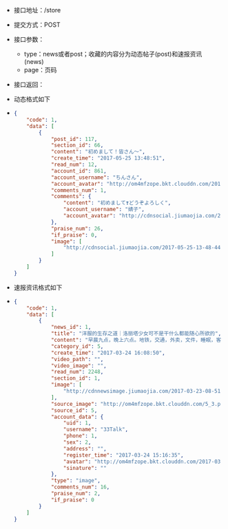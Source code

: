 * 接口地址：/store

* 提交方式：POST

* 接口参数：

  * type：news或者post；收藏的内容分为动态帖子\(post\)和速报资讯\(news\)
  * page：页码

* 接口返回：

* 动态格式如下

* ```json
  {
      "code": 1,
      "data": [
          {
              "post_id": 117,
              "section_id": 66,
              "content": "初めまして！皆さん～",
              "create_time": "2017-05-25 13:48:51",
              "read_num": 12,
              "account_id": 861,
              "account_username": "ちんさん",
              "account_avatar": "http://om4mfzope.bkt.clouddn.com/2017-05-25-13-55-23770?imageView2/2/w/100",
              "comments_num": 1,
              "comments": {
                  "content": "初めまして❣どうぞよろしく",
                  "account_username": "婧子",
                  "account_avatar": "http://cdnsocial.jiumaojia.com/2017-06-13-12-35-14929"
              },
              "praise_num": 26,
              "if_praise": 0,
              "image": [
                  "http://cdnsocial.jiumaojia.com/2017-05-25-13-48-44447"
              ]
          }
      ]
  }
  ```
* 速报资讯格式如下

* ```json
  {
      "code": 1,
      "data": [
          {
              "news_id": 1,
              "title": "洋服的生存之道｜洛丽塔少女可不是干什么都能随心所欲的",
              "content": "早晨九点，晚上六点。地铁，交通，外卖，文件，睡眠，客户，红绿灯，来不及化妆，不合脚的鞋。午夜零点，凌晨三点。奶牛，马车，甜点，梦境，皇后，歌队，萤火虫，精美的刺绣，玫瑰不凋谢。“我想要成为一个什么样的人？”没有什么是不能够去做的，任何事物都可以告诉你答案。如果这样的话，“洋服”也可以是“我的老师”，“它告诉了我生存之道。看见一件很漂亮的洋服，为了与之相衬，究竟应该怎么办才好？动足了一切脑筋。‘你要穿这件衣服身材还不行’之类的，‘虽然这件衣服你也能穿，但是我觉得真正适合你的是完全不同的东西’之类的...洋服能给我答案。”——from《下妻物语》几年前看过中岛哲也执导的影片《下妻物语》，17岁的龙崎桃子身着Baby屋的洋服，撑着洋伞站在茨城县的乡间小路上。继恢宏的巴洛克艺术之后，最轻浮薄艳的洛可可艺术；田野，奶牛，狭小却华丽的房间；冷淡娇嫩的脸，甜美可爱的颜色包裹着层层叠叠的柔软蕾丝，我对此留下了深刻的印象。影片在不按常规的拍摄风格和隐藏着各种甜美元素的表相之下，一边展现美丽有趣的日式少年文化和“Lolita”文化，一边以年轻人的视角探索着生命之旅的意义。维多利亚和洛可可风格的华服...苹果，蝴蝶，羽毛、蜡烛、占星、塔罗、歌队、繁复的蕾丝、优雅的裙摆，有几个女孩未曾喜欢过呢?可是，不是所有人都能一直牢牢抓住自己喜欢的东西，因为人在面临幸福的时候，会突然变得胆怯，抓住幸福其实比忍耐痛苦更需要勇气。与其鼓足勇气去追寻自己喜欢的事物，不如退却一步，远远地欣赏来得更为轻松吧?可是依然有不乏勇气的特立独行的人，比如影片里的桃子，比如今天要介绍的Honey honey lolita品牌创始人：软喵子。软喵原本是一位图书行业的出版编辑，辞职后，致力于自己的Lolita服装品牌Honey honey lolita，并获登风行日本的时尚杂志kera，广受好评。旗下有主牌和副牌，分别是：【甜点兔】，【猫伯爵】，【占星猫】；【茶杯兔】以及【猫咪图书馆】。因之前推出的【占星猫】系列洋服而大火，差不多3天销量一万五，因为太过火爆还接受了理财周刊的采访。我记得当时等着她的“占星猫”系列现货等了好久，终于上架了，有200件！8点开抢！~我激动的等到8点那一刻刷新了一下页面准备买...咦？瞬间卖没了。占星猫op占星猫柄（好好看啊啊啊！）口述：软喵子Lolita是一种怎样的风格呢？应该算是次文化吧，并不大众，起源于日本，比起哥特或者庞克这样有着很长发展历史的文化来说，还算是一个非常新的文化风格。风格启发于维多利亚时代和洛可可时代的服装风格，也受到西方哥特和庞克次文化影响形成。这种服装的风格很典型，就像是洋娃娃一样可爱。如果对萝莉感兴趣的人，应该立刻就会想到纳博科夫的《洛丽塔》，那个乖张，苍白，纤细的12岁女主角。Lolita风格经常会被误解成那本小说的意思，其实并不一样，Lolita是指幼女，却似乎有着成熟女郎的诱惑力，而Lolita服装则是让不管什么年纪的人，都变得像是小女孩一般可爱。维多利亚和洛可可风格的华服，如此梦幻，女孩子都会无法抗拒吧？特别又是少女时期，正是做白日梦的时候呢。我刚开始喜欢Lolita洋服的时候都快10年前了，那时候看了电影《下妻物语》，看了以后就特别喜欢。在做Lo服之前，我在上班的同时开着手作店。每天7:30起来发快递，8点出去上班，公司午休时间去材料市场补货，下班后在家里做手作。这样大概进行了大半年快一年的时间，到后期实在是无法兼顾，朝九晚五的工作不是我的人生追求吧，和我的节奏总是不太对，我不喜欢按部就班。后来就辞去了工作，是某一天晚上，在家里赶制一堆团购的帽子，突然萌生了“不如就去辞职吧”这样的想法，然后第二天就去辞职了。也没做什么特别的准备，刚开始继续做手作，接触服装类则是后期的事情了，可能在踏入这一行的时候，内心就知道早晚会全身心地投入在这里。这里有我的梦想。2000年，大概就是我刚接触Lolita的时候，之后创立了服装品牌Honey honey lolita。kera杂志上的Honey Honey其实相对于实用的穿着来说，Lolita服装倒不如说是一件艺术品。具备洛可可和维多利亚风情的公主袖，蕾丝，荷叶边，很多蝴蝶结，蛋糕一样蓬松的裙摆，南瓜裤...等等，观赏价值远超过实用性本身。首先它从各方面来说都是与当下的流行背道而驰。比如说，现在的时尚追求快时尚，一季度一换都是慢的，流行的元素更迭也非常快，你需要迅速地捕捉流行和快速研发；Lo服则不太一样，经典款放上几年都不会过时，依然受追捧，开发时间也很长，注重的是怎么把一个产品彻底打磨好，让它可以过一年，两年，甚至很多年，打开衣柜，都会觉得它很美。猫伯爵因为lo服本身就不是便捷的东西，现在穿衣服基本一套儿完事，但是Lo装不一样啊，需要里三层外三层的搭配，裙撑，南瓜裤，搭衬衫，要把衣服整理得好好的，把蝴蝶结给系得美美的，还要随时注意不会被磕磕碰碰毁了造型。像《下妻物语》里桃子，从所住的横根一直走到有班车开往东京的下妻站，“骑自行车的话虽然快那也坚决不能骑，因为那样就不漂亮了喏。洛丽塔少女可不是干什么都能随心所欲的”。哈哈，就是必须要这么精致啊。honey honey新款图透所以我觉得爱穿Lo服的女孩，虽然什么职业，什么性格的都有，但是一定都是追求自我的女孩！因为Lo作为小众文化其实得不到很大的认可，穿出去还是需要勇气的，有时候也不被理解，我以前穿着出门在公交站还被围观过，选择穿Lo的女孩大部分都是遵从自己内心的意愿，思想比较独立吧。不过现在穿出门的话倒是比以前宽容度高多了。因为年龄的缘故，我现在已经不太穿Lo装出门了，要穿大多数也是自己的副牌sweety：通勤类少女风的轻lo型。而且我本身就不是甜娘，虽然我很喜欢做甜甜的裙子，（笑~）。Honey honey lolita目前正在经营的风格属于Lo服的三大分支风格之一：Sweet，相比于哥特和更优雅古典的cla系，是将可爱的少女主义进行到底的感觉~总之要把自己打扮成可爱的洋娃娃。色系更明快，暖色系基本是主打，喜欢层层叠叠的蕾丝，裙摆更加蓬蓬的轻飘飘的，桃子穿的也绝大多是sweet系。在国内，甜娘基本占着巨大多数，甜系风格的品牌也是非常多的。创立到至今，也有三年时间了。每一天都像是打仗似的鸡飞狗跳，可能随时会降临点生产事故或者哪里又捅了篓子，但每一天也如普通的一天那样平凡。更多的经历就是在这个过程中不断的磨练自己，从不成熟到成熟，从不懂到懂，我记得刚入行的时候，其实我是什么都不懂的，我不知道什么叫做分辨率， 我也不知道什么叫做印花的宽度高度和比例，我什么都不知道，去哪里找合作的厂商？哪里有合适的画手？...那时候我就一个人，什么都不懂，只是想要做这件事情而已。于是我就自己上微博搜关键词，上淘宝搜关键词，到处搜关键词，像是挖金子一样到处的挖来挖去，一点点去挖掘资源。要说困难，更多是生产事故，有时是过长的开发时间和精力，这几乎是每次开发都会遇到的，不停更换面料，不停测试，不断调试颜色，像是【占星猫】系列，光颜色就调了半年。占星猫JSK绀色虽说之后也不觉得有什么，可是经历的时候却会觉得万念俱灰无比痛苦生不如死，经常有不想干的冲动，但是最后发完牢骚，怨天尤人一阵子后还是不情愿的去解决，麻绳缠乱了总得解开啊。就算是喜欢的事情，如果只是抱着喜欢这件事的心情去做的话，很难做好的。要做好自己喜欢的事情，总是比忍受不喜欢的工作有更多的困难。反正，人生那么短暂，我希望能把时间用在喜欢的事情上，这才是最重要的呀。",
              "category_id": 5,
              "create_time": "2017-03-24 16:08:50",
              "video_path": "",
              "video_image": "",
              "read_num": 2248,
              "section_id": 1,
              "image": [
                  "http://cdnnewsimage.jiumaojia.com/2017-03-23-08-51-06760?imageView2/2/w/600"
              ],
              "source_image": "http://om4mfzope.bkt.clouddn.com/5_3.png",
              "source_id": 5,
              "account_data": {
                  "uid": 1,
                  "username": "33Talk",
                  "phone": 1,
                  "sex": 2,
                  "address": "",
                  "register_time": "2017-03-24 15:16:35",
                  "avatar": "http://om4mfzope.bkt.clouddn.com/2017-03-24-15-12-28840?imageView2/2/w/100",
                  "sinature": ""
              },
              "type": "image",
              "comments_num": 16,
              "praise_num": 2,
              "if_praise": 0
          }
      ]
  }
  ```



